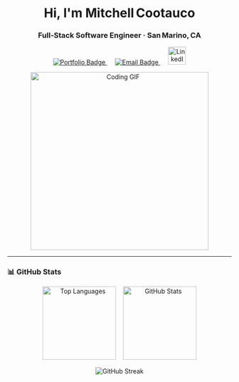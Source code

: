 <!-- Header -->
<h1 align="center">Hi, I'm Mitchell Cootauco</h1>
<h3 align="center">Full‑Stack Software Engineer · San Marino, CA</h3>

<p align="center">
  <a href="https://mitchellcootauco.com" target="_blank">
    <img src="https://img.shields.io/badge/Portfolio-000000?style=for-the-badge&logo=vercel&logoColor=white" alt="Portfolio Badge" />
  </a>
  &emsp;
  <a href="mailto:mcootauc@gmail.com">
    <img src="https://img.shields.io/badge/Email-mcootauc@gmail.com-DD4B39?style=for-the-badge&logo=gmail&logoColor=white" alt="Email Badge" />
  </a>
  &emsp;
<a href="https://linkedin.com/in/mitchell-cootauco" target="_blank">
    <img src="https://raw.githubusercontent.com/rahuldkjain/github-profile-readme-generator/master/src/images/icons/Social/linked-in-alt.svg"
         alt="LinkedIn" width="40" />
  </a>
</p>

<!-- Coding GIF -->
<p align="center">
  <img src="https://i.pinimg.com/originals/e4/26/70/e426702edf874b181aced1e2fa5c6cde.gif" alt="Coding GIF" width="400" />
</p>

---


### 📊 GitHub Stats

<p align="center">
  <img src="https://github-readme-stats.vercel.app/api/top-langs?username=mcootauc&layout=compact&theme=dark"
       alt="Top Languages" height="165" />
&nbsp;&nbsp;
  <img src="https://github-readme-stats.vercel.app/api?username=mcootauc&show_icons=true&theme=dark"
       alt="GitHub Stats" height="165" />
</p>

<p align="center">
  <img src="https://github-readme-streak-stats.herokuapp.com/?user=mcootauc&theme=dark" alt="GitHub Streak" />
</p>

